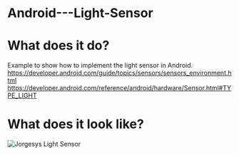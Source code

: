 # Android---Light-Sensor

# What does it do?

Example to show how to implement the light sensor in Android.
https://developer.android.com/guide/topics/sensors/sensors_environment.html
https://developer.android.com/reference/android/hardware/Sensor.html#TYPE_LIGHT


# What does it look like?

![Jorgesys Light Sensor]( https://i.stack.imgur.com/RZqwF.png)
